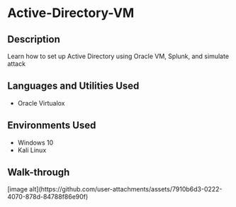 # Active-Directory-VM

<h2> Description</h2>

Learn how to set up Active Directory using Oracle VM, Splunk, and simulate attack

<h2>Languages and Utilities Used</h2>

- Oracle Virtualox

<h2>Environments Used</h2>

- Windows 10
- Kali Linux

<h2>Walk-through</h2>
[image alt](https://github.com/user-attachments/assets/7910b6d3-0222-4070-878d-84788f86e90f)
